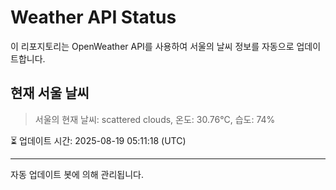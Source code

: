 
# Weather API Status

이 리포지토리는 OpenWeather API를 사용하여 서울의 날씨 정보를 자동으로 업데이트합니다.

## 현재 서울 날씨
> 서울의 현재 날씨: scattered clouds, 온도: 30.76°C, 습도: 74%

⏳ 업데이트 시간: 2025-08-19 05:11:18 (UTC)

---
자동 업데이트 봇에 의해 관리됩니다.
